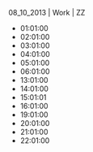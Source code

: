 08_10_2013 | Work | ZZ 
* 01:01:00
* 02:01:00
* 03:01:00
* 04:01:00
* 05:01:00
* 06:01:00
* 13:01:00
* 14:01:00
* 15:01:01
* 16:01:00
* 19:01:00
* 20:01:00
* 21:01:00
* 22:01:00

